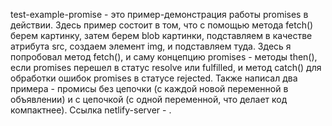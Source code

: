 test-example-promise - это пример-демонстрация работы promises в действии. Здесь пример состоит в том, что с помощью метода fetch() берем картинку, затем берем blob картинки, подставляем в качестве атрибута src, создаем элемент img, и подставляем туда. Здесь я попробовал метод fetch(), и саму концепцию promises - методы then(), если promises перешел в статус resolve или fulfilled, и метод catch() для обработки ошибок promises в статусе rejected. Также написал два примера - промисы без цепочки (с каждой новой переменной в объявлении) и с цепочкой (с одной переменной, что делает код компактнее). Cсылка netlify-server - .
